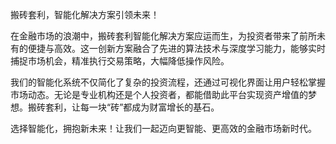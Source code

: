 搬砖套利，智能化解决方案引领未来！

在金融市场的浪潮中，搬砖套利智能化解决方案应运而生，为投资者带来了前所未有的便捷与高效。这一创新方案融合了先进的算法技术与深度学习能力，能够实时捕捉市场机会，精准执行交易策略，大幅降低操作风险。

我们的智能化系统不仅简化了复杂的投资流程，还通过可视化界面让用户轻松掌握市场动态。无论是专业机构还是个人投资者，都能借助此平台实现资产增值的梦想。搬砖套利，让每一块“砖”都成为财富增长的基石。

选择智能化，拥抱新未来！让我们一起迈向更智能、更高效的金融市场新时代。